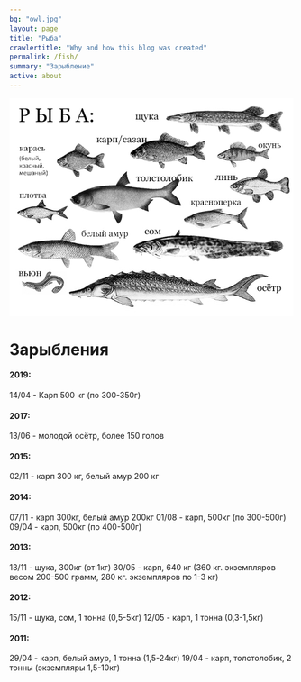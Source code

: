 ```yaml
---
bg: "owl.jpg"
layout: page
title: "Рыба"
crawlertitle: "Why and how this blog was created"
permalink: /fish/
summary: "Зарыбление"
active: about
---
```


<img src="/images/fish.jpg" alt="Рыба на озере Выгоничанка" width="702" />

Зарыбления
=====

#### **2019:**
14/04 - Карп 500 кг (по 300-350г)

#### **2017:**
13/06 - молодой осётр, более 150 голов

#### **2015:**
02/11 - карп 300 кг, белый амур 200 кг

#### **2014:**
07/11 - карп 300кг, белый амур 200кг
01/08 - карп, 500кг (по 300-500г)
09/04 - карп, 500кг (по 400-500г)

#### **2013:**
13/11 - щука, 300кг (от 1кг)
30/05 - карп, 640 кг (360 кг. экземпляров весом 200-500 грамм, 280 кг. экземпляров по 1-3 кг)

#### **2012:**
15/11 - щука, сом, 1 тонна (0,5-5кг)
12/05 - карп, 1 тонна (0,3-1,5кг)

#### **2011:**
29/04 - карп, белый амур, 1 тонна (1,5-24кг)
19/04 - карп, толстолобик, 2 тонны (экземпляры 1,5-10кг)
